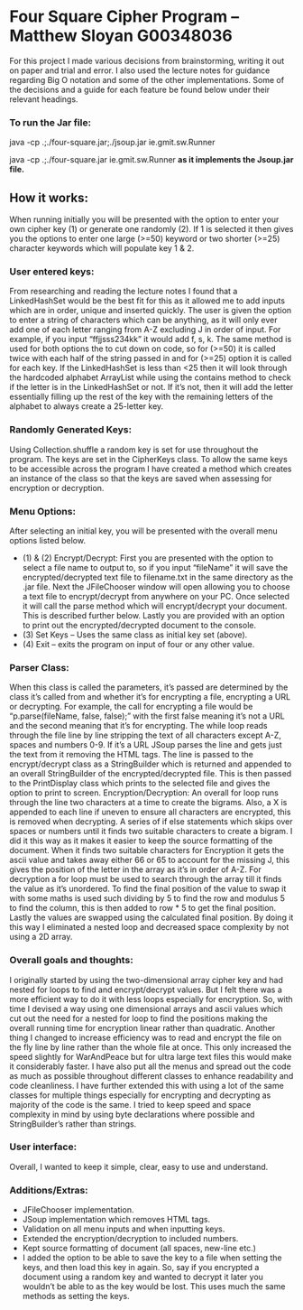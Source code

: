 # Four Square Cipher Program – Matthew Sloyan G00348036 

For this project I made various decisions from brainstorming, writing it out on paper and trial and error. I also used the lecture notes for guidance regarding Big O notation and some of the other implementations. Some of the decisions and a guide for each feature be found below under their relevant headings.
### To run the Jar file:
java -cp .;./four-square.jar;./jsoup.jar ie.gmit.sw.Runner

java -cp .;./four-square.jar ie.gmit.sw.Runner
**as it implements the Jsoup.jar file.**

## How it works:
When running initially you will be presented with the option to enter your own cipher key (1) or generate one randomly (2). If 1 is selected it then gives you the options to enter one large (>=50) keyword or two shorter (>=25) character keywords which will populate key 1 & 2. 

### User entered keys:
From researching and reading the lecture notes I found that a LinkedHashSet would be the best fit for this as it allowed me to add inputs which are in order, unique and inserted quickly. The user is given the option to enter a string of characters which can be anything, as it will only ever add one of each letter ranging from A-Z excluding J in order of input. For example, if you input “ffjjsss234kk” it would add f, s, k.
The same method is used for both options the to cut down on code, so for (>=50) it is called twice with each half of the string passed in and for (>=25) option it is called for each key. If the LinkedHashSet is less than <25 then it will look through the hardcoded alphabet ArrayList while using the contains method to check if the letter is in the LinkedHashSet or not. If it’s not, then it will add the letter essentially filling up the rest of the key with the remaining letters of the alphabet to always create a 25-letter key.

### Randomly Generated Keys:
Using Collection.shuffle a random key is set for use throughout the program. The keys are set in the CipherKeys class. To allow the same keys to be accessible across the program I have created a method which creates an instance of the class so that the keys are saved when assessing for encryption or decryption.

### Menu Options:
After selecting an initial key, you will be presented with the overall menu options listed below.
* (1) & (2) Encrypt/Decrypt: First you are presented with the option to select a file name to output to, so if you input “fileName” it will save the encrypted/decrypted text file to filename.txt in the same directory as the .jar file. Next the JFileChooser window will open allowing you to choose a text file to encrypt/decrypt from anywhere on your PC. Once selected it will call the parse method which will encrypt/decrypt your document. This is described further below. Lastly you are provided with an option to print out the encrypted/decrypted document to the console.
* (3) Set Keys – Uses the same class as initial key set (above).
* (4) Exit – exits the program on input of four or any other value.

### Parser Class:
When this class is called the parameters, it’s passed are determined by the class it’s called from and whether it’s for encrypting a file, encrypting a URL or decrypting. For example, the call for encrypting a file would be “p.parse(fileName, false, false);” with the first false meaning it’s not a URL and the second meaning that it’s for encrypting. The while loop reads through the file line by line stripping the text of all characters except A-Z, spaces and numbers 0-9. If it’s a URL JSoup parses the line and gets just the text from it removing the HTML tags. The line is passed to the encrypt/decrypt class as a StringBuilder which is returned and appended to an overall StringBuilder of the encrypted/decrypted file. This is then passed to the PrintDisplay class which prints to the selected file and gives the option to print to screen.
Encryption/Decryption:
An overall for loop runs through the line two characters at a time to create the bigrams. Also, a X is appended to each line if uneven to ensure all characters are encrypted, this is removed when decrypting. A series of if else statements which skips over spaces or numbers until it finds two suitable characters to create a bigram. I did it this way as it makes it easier to keep the source formatting of the document. When it finds two suitable characters for Encryption it gets the ascii value and takes away either 66 or 65 to account for the missing J, this gives the position of the letter in the array as it’s in order of A-Z. For decryption a for loop must be used to search through the array till it finds the value as it’s unordered. To find the final position of the value to swap it with some maths is used such dividing by 5 to find the row and modulus 5 to find the column, this is then added to row * 5 to get the final position. Lastly the values are swapped using the calculated final position. By doing it this way I eliminated a nested loop and decreased space complexity by not using a 2D array.

### Overall goals and thoughts:
I originally started by using the two-dimensional array cipher key and had nested for loops to find and encrypt/decrypt values. But I felt there was a more efficient way to do it with less loops especially for encryption. So, with time I devised a way using one dimensional arrays and ascii values which cut out the need for a nested for loop to find the positions making the overall running time for encryption linear rather than quadratic. Another thing I changed to increase efficiency was to read and encrypt the file on the fly line by line rather than the whole file at once. This only increased the speed slightly for WarAndPeace but for ultra large text files this would make it considerably faster. I have also put all the menus and spread out the code as much as possible throughout different classes to enhance readability and code cleanliness. I have further extended this with using a lot of the same classes for multiple things especially for encrypting and decrypting as majority of the code is the same. I tried to keep speed and space complexity in mind by using byte declarations where possible and StringBuilder’s rather than strings.

### User interface:
Overall, I wanted to keep it simple, clear, easy to use and understand. 

### Additions/Extras:
*	JFileChooser implementation.
*	JSoup implementation which removes HTML tags.
*	Validation on all menu inputs and when inputting keys.
*	Extended the encryption/decryption to included numbers.
*	Kept source formatting of document (all spaces, new-line etc.)
*	I added the option to be able to save the key to a file when setting the keys, and then load this key in again. So, say if you encrypted a document using a random key and wanted to decrypt it later you wouldn’t be able to as the key would be lost. This uses much the same methods as setting the keys.

